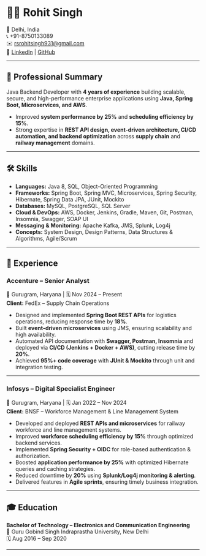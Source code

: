 # 👨‍💻 Rohit Singh

📍 Delhi, India  
📞 +91-8750133089  
✉️ [rsrohitsingh931@gmail.com](mailto:rsrohitsingh931@gmail.com)  
🔗 [LinkedIn](https://linkedin.com/in/rsrohitsingh) | [GitHub](https://github.com/ItsRohitSingh)

---

## 🚀 Professional Summary

Java Backend Developer with **4 years of experience** building scalable, secure, and high-performance enterprise applications using **Java, Spring Boot, Microservices, and AWS**.

- Improved **system performance by 25%** and **scheduling efficiency by 15%**.
- Strong expertise in **REST API design, event-driven architecture, CI/CD automation, and backend optimization** across **supply chain** and **railway management** domains.

---

## 🛠️ Skills

- **Languages:** Java 8, SQL, Object-Oriented Programming
- **Frameworks:** Spring Boot, Spring MVC, Microservices, Spring Security, Hibernate, Spring Data JPA, JUnit, Mockito
- **Databases:** MySQL, PostgreSQL, SQL Server
- **Cloud & DevOps:** AWS, Docker, Jenkins, Gradle, Maven, Git, Postman, Insomnia, Swagger, SOAP UI
- **Messaging & Monitoring:** Apache Kafka, JMS, Splunk, Log4j
- **Concepts:** System Design, Design Patterns, Data Structures & Algorithms, Agile/Scrum

---

## 💼 Experience

### **Accenture – Senior Analyst**
📍 Gurugram, Haryana | 🗓️ Nov 2024 – Present  
**Client:** FedEx – Supply Chain Operations

- Designed and implemented **Spring Boot REST APIs** for logistics operations, reducing response time by **18%**.
- Built **event-driven microservices** using JMS, ensuring scalability and high availability.
- Automated API documentation with **Swagger, Postman, Insomnia** and deployed via **CI/CD (Jenkins + Docker + AWS)**, cutting release time by **20%**.
- Achieved **95%+ code coverage** with **JUnit & Mockito** through unit and integration testing.

---

### **Infosys – Digital Specialist Engineer**
📍 Gurugram, Haryana | 🗓️ Jan 2022 – Nov 2024  
**Client:** BNSF – Workforce Management & Line Management System

- Developed and deployed **REST APIs and microservices** for railway workforce and line management systems.
- Improved **workforce scheduling efficiency by 15%** through optimized backend services.
- Implemented **Spring Security + OIDC** for role-based authentication & authorization.
- Boosted **application performance by 25%** with optimized Hibernate queries and caching strategies.
- Reduced downtime by **20%** using **Splunk/Log4j monitoring & alerting**.
- Delivered features in **Agile sprints**, ensuring timely business integration.

---

## 🎓 Education

**Bachelor of Technology – Electronics and Communication Engineering**  
📍 Guru Gobind Singh Indraprastha University, New Delhi  
🗓️ Aug 2016 – Sep 2020

---
